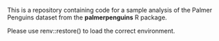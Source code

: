 This is a repository containing code for a sample analysis of the Palmer Penguins dataset from the **palmerpenguins** R package. 

Please use renv::restore() to load the correct environment. 
